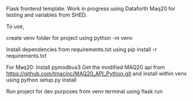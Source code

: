 Flask frontend template. Work in progress using Dataforth Maq20 for testing and variables from SHED.

To use,

create venv folder for project using python -m venv <folder>

Install dependencies from requirements.txt using pip install -r requirements.txt

For Maq20:
Install pymodbus3
Get the modified MAQ20 api from https://github.com/tmacinc/MAQ20_API_Python.git and install within venv using python setup.py install

Run project for dev purposes from venv terminal using flask run

